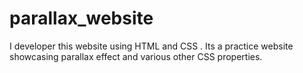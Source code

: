 # parallax_website
I developer this website using HTML and CSS . Its a practice website showcasing parallax effect and various other CSS properties.
